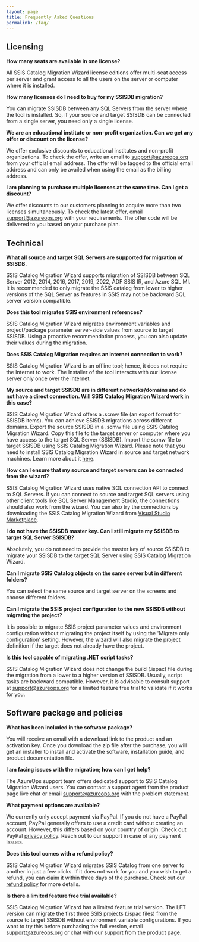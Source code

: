 ```yaml
---
layout: page
title: Frequently Asked Questions
permalink: /faq/
---
```

## Licensing 

**How many seats are available in one license?**

All SSIS Catalog Migration Wizard license editions offer multi-seat access per server and grant access to all the users on the server or computer where it is installed.

**How many licenses do I need to buy for my SSISDB migration?**

You can migrate SSISDB between any SQL Servers from the server where the tool is installed. So, if your source and target SSISDB can be connected from a single server, you need only a single license.

**We are an educational institute or non-profit organization. Can we get any offer or discount on the license?**

We offer exclusive discounts to educational institutes and non-profit organizations. To check the offer, write an email to support@azureops.org from your official email address. The offer will be tagged to the official email address and can only be availed when using the email as the billing address.

**I am planning to purchase multiple licenses at the same time. Can I get a discount?**

We offer discounts to our customers planning to acquire more than two licenses simultaneously. To check the latest offer, email support@azureops.org
with your requirements. The offer code will be delivered to you based on your purchase plan.

## Technical 

**What all source and target SQL Servers are supported for migration of SSISDB.**

SSIS Catalog Migration Wizard supports migration of SSISDB between SQL Server 2012, 2014, 2016, 2017, 2019, 2022, ADF SSIS IR, and Azure SQL MI. It is recommended to only migrate the SSIS catalog from lower to higher versions of the SQL Server as features in SSIS may not be backward SQL server version compatible. 

**Does this tool migrates SSIS environment references?**

SSIS Catalog Migration Wizard migrates environment variables and project/package parameter server-side values from source to target SSISDB. Using a proactive recommendation process, you can also update their values during the migration.

**Does SSIS Catalog Migration requires an internet connection to work?**

SSIS Catalog Migration Wizard is an offline tool; hence, it does not require the Internet to work. The Installer of the tool interacts with our license server only once over the internet.

**My source and target SSISDB are in different networks/domains and do not have a direct connection. Will SSIS Catalog Migration Wizard work in this case?**

SSIS Catalog Migration Wizard offers a .scmw file (an export format for SSISDB items). You can achieve SSISDB migrations across different domains. Export the source SSISDB in a .scmw file using SSIS Catalog Migration Wizard. Copy this file to the target server or computer where you have access to the target SQL Server (SSISDB). Import the scmw file to target SSISDB using SSIS Catalog Migration Wizard. Please note that you need to install SSIS Catalog Migration Wizard in source and target network machines. Learn more about it [here](https://azureops.org/articles/export-and-import-ssisdb/).

**How can I ensure that my source and target servers can be connected from the wizard?**

SSIS Catalog Migration Wizard uses native SQL connection API to connect to SQL Servers. If you can connect to source and target SQL servers using other client tools like SQL Server Management Studio, the connections should also work from the wizard. You can also try the connections by downloading the SSIS Catalog Migration Wizard from [Visual Studio Marketplace](https://marketplace.visualstudio.com/items?itemName=AzureOps.ssiscatalogerpro&ssr=false#overview).

**I do not have the SSISDB master key. Can I  still migrate my SSISDB to target SQL Server SSISDB?**

Absolutely, you do not need to provide the master key of source SSISDB to migrate your SSISDB to the target SQL Server using SSIS Catalog Migration Wizard.

**Can I migrate SSIS Catalog objects on the same server but in different folders?**

You can select the same source and target server on the screens and choose different folders. 

**Can I migrate the SSIS project configuration to the new SSISDB without migrating the project?**

It is possible to migrate SSIS project parameter values and environment configuration without migrating the project itself by using the 'Migrate only configuration' setting. However, the wizard will also migrate the project definition if the target does not already have the project.

**Is this tool capable of migrating .NET script tasks?**

SSIS Catalog Migration Wizard does not change the build (.ispac) file during the migration from a lower to a higher version of SSISDB. Usually, script tasks are backward compatible. However, it is advisable to consult support at support@azureops.org for a limited feature free trial to validate if it works for you.

## Software package and policies

**What has been included in the software package?**

You will receive an email with a download link to the product and an activation key. Once you download the zip file after the purchase, you will get an installer to install and activate the software, installation guide, and product documentation file. 

**I am facing issues with the migration; how can I get help?**

The AzureOps support team offers dedicated support to SSIS Catalog Migration Wizard users. You can contact a support agent from the product page live chat or email support@azureops.org with the problem statement.

**What payment options are available?**

We currently only accept payment via PayPal. If you do not have a PayPal account, PayPal generally offers to use a credit card without creating an account. However, this differs based on your country of origin. Check out PayPal [privacy policy](https://azureops.org/privacy-policy/). Reach out to our support in case of any payment issues.
 
**Does this tool comes with a refund policy?**

SSIS Catalog Migration Wizard migrates SSIS Catalog from one server to another in just a few clicks. If it does not work for you and you wish to get a refund, you can claim it within three days of the purchase. Check out our [refund policy](https://azureops.org/refund_returns/) for more details.

**Is there a limited feature free trial available?**

SSIS Catalog Migration Wizard has a limited feature trial version. The LFT version can migrate the first three SSIS projects (.ispac files) from the source to target SSISDB without environment variable configurations. If you want to try this before purchasing the full version, email support@azureops.org or chat with our support from the product page.

